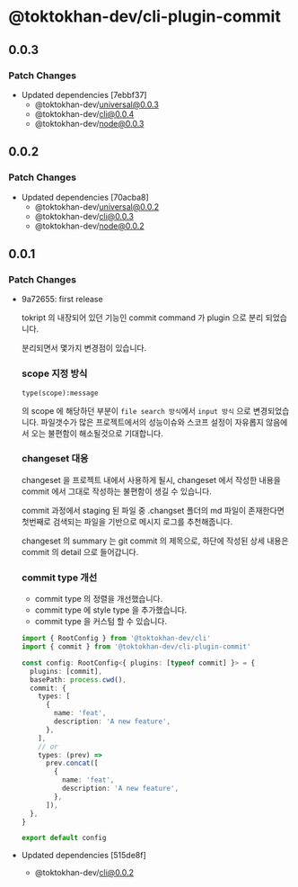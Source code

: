 # @toktokhan-dev/cli-plugin-commit

## 0.0.3

### Patch Changes

- Updated dependencies [7ebbf37]
  - @toktokhan-dev/universal@0.0.3
  - @toktokhan-dev/cli@0.0.4
  - @toktokhan-dev/node@0.0.3

## 0.0.2

### Patch Changes

- Updated dependencies [70acba8]
  - @toktokhan-dev/universal@0.0.2
  - @toktokhan-dev/cli@0.0.3
  - @toktokhan-dev/node@0.0.2

## 0.0.1

### Patch Changes

- 9a72655: first release

  tokript 의 내장되어 있던 기능인 commit command 가 plugin 으로 분리 되었습니다.

  분리되면서 몇가지 변경점이 있습니다.

  ### scope 지정 방식

  ```
  type(scope):message
  ```

  의 scope 에 해당하던 부분이 `file search 방식`에서 `input 방식` 으로 변경되었습니다. 파일갯수가 많은 프로젝트에서의 성능이슈와 스코프 설정이 자유롭지 않음에서 오는 불편함이 해소될것으로 기대합니다.

  ### changeset 대응

  changeset 을 프로젝트 내에서 사용하게 될시, changeset 에서 작성한 내용을 commit 에서 그대로 작성하는 불편함이 생길 수 있습니다.

  commit 과정에서 staging 된 파일 중 .changset 폴더의 md 파일이 존재한다면 첫번째로 검색되는 파일을 기반으로 메시지 로그를 추천해줍니다.

  changeset 의 summary 는 git commit 의 제목으로, 하단에 작성된 상세 내용은 commit 의 detail 으로 들어갑니다.

  ### commit type 개선

  - commit type 의 정렬을 개선했습니다.
  - commit type 에 style type 을 추가했습니다.
  - commit type 을 커스텀 할 수 있습니다.

  ```typescript
  import { RootConfig } from '@toktokhan-dev/cli'
  import { commit } from '@toktokhan-dev/cli-plugin-commit'

  const config: RootConfig<{ plugins: [typeof commit] }> = {
    plugins: [commit],
    basePath: process.cwd(),
    commit: {
      types: [
        {
          name: 'feat',
          description: 'A new feature',
        },
      ],
      // or
      types: (prev) =>
        prev.concat([
          {
            name: 'feat',
            description: 'A new feature',
          },
        ]),
    },
  }

  export default config
  ```

- Updated dependencies [515de8f]
  - @toktokhan-dev/cli@0.0.2
